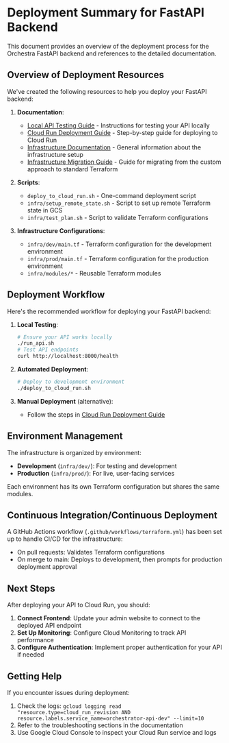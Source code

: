 # Deployment Summary for FastAPI Backend

This document provides an overview of the deployment process for the Orchestra FastAPI backend and references to the detailed documentation.

## Overview of Deployment Resources

We've created the following resources to help you deploy your FastAPI backend:

1. **Documentation**:
   - [Local API Testing Guide](local_api_testing.md) - Instructions for testing your API locally
   - [Cloud Run Deployment Guide](cloud_run_deployment.md) - Step-by-step guide for deploying to Cloud Run
   - [Infrastructure Documentation](infra.md) - General information about the infrastructure setup
   - [Infrastructure Migration Guide](infra_migration_guide.md) - Guide for migrating from the custom approach to standard Terraform

2. **Scripts**:
   - `deploy_to_cloud_run.sh` - One-command deployment script
   - `infra/setup_remote_state.sh` - Script to set up remote Terraform state in GCS
   - `infra/test_plan.sh` - Script to validate Terraform configurations

3. **Infrastructure Configurations**:
   - `infra/dev/main.tf` - Terraform configuration for the development environment
   - `infra/prod/main.tf` - Terraform configuration for the production environment
   - `infra/modules/*` - Reusable Terraform modules

## Deployment Workflow

Here's the recommended workflow for deploying your FastAPI backend:

1. **Local Testing**:
   ```bash
   # Ensure your API works locally
   ./run_api.sh
   # Test API endpoints
   curl http://localhost:8000/health
   ```

2. **Automated Deployment**:
   ```bash
   # Deploy to development environment
   ./deploy_to_cloud_run.sh
   ```

3. **Manual Deployment** (alternative):
   - Follow the steps in [Cloud Run Deployment Guide](cloud_run_deployment.md)

## Environment Management

The infrastructure is organized by environment:

- **Development** (`infra/dev/`): For testing and development
- **Production** (`infra/prod/`): For live, user-facing services

Each environment has its own Terraform configuration but shares the same modules.

## Continuous Integration/Continuous Deployment

A GitHub Actions workflow (`.github/workflows/terraform.yml`) has been set up to handle CI/CD for the infrastructure:

- On pull requests: Validates Terraform configurations
- On merge to main: Deploys to development, then prompts for production deployment approval

## Next Steps

After deploying your API to Cloud Run, you should:

1. **Connect Frontend**: Update your admin website to connect to the deployed API endpoint
2. **Set Up Monitoring**: Configure Cloud Monitoring to track API performance
3. **Configure Authentication**: Implement proper authentication for your API if needed

## Getting Help

If you encounter issues during deployment:

1. Check the logs: `gcloud logging read "resource.type=cloud_run_revision AND resource.labels.service_name=orchestrator-api-dev" --limit=10`
2. Refer to the troubleshooting sections in the documentation
3. Use Google Cloud Console to inspect your Cloud Run service and logs
